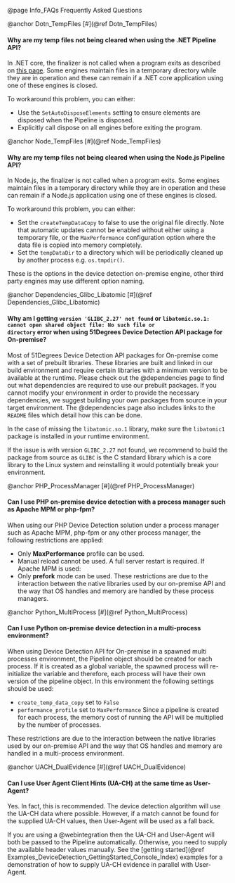 @page Info_FAQs Frequently Asked Questions

@anchor Dotn_TempFiles
[#](@ref Dotn_TempFiles) 
#### Why are my temp files not being cleared when using the .NET Pipeline API?

In .NET core, the finalizer is not called when a program exits as described on [this page](https://docs.microsoft.com/en-us/dotnet/csharp/programming-guide/classes-and-structs/destructors). Some engines maintain files in a temporary directory while they are in operation and these can remain if a .NET core application using one of these engines is closed.

To workaround this problem, you can either:
- Use the `SetAutoDisposeElements` setting to ensure elements are disposed when the Pipeline is disposed.
- Explicitly call dispose on all engines before exiting the program.

@anchor Node_TempFiles
[#](@ref Node_TempFiles) 
#### Why are my temp files not being cleared when using the Node.js Pipeline API?  

In Node.js, the finalizer is not called when a program exits. Some engines maintain files in a temporary directory while they are in operation and these can remain if a Node.js application using one of these engines is closed.

To workaround this problem, you can either:
- Set the `createTempDataCopy` to false to use the original file directly. Note that automatic updates cannot be enabled without either using a 
temporary file, or the `MaxPerformance` configuration option where the data file is copied into memory completely.
- Set the `tempDataDir` to a directory which will be periodically cleaned up by another process e.g. `os.tmpdir()`.

These is the options in the device detection on-premise engine, other third party engines may use different option naming.

@anchor Dependencies_Glibc_Libatomic
[#](@ref Dependencies_Glibc_Libatomic)
#### Why am I getting <code>version 'GLIBC_2.27' not found</code> or <code>libatomic.so.1: cannot open shared object file: No such file or directory</code> error when using 51Degrees Device Detection API package for On-premise?

Most of 51Degrees Device Detection API packages for On-premise come with a set of prebuilt libraries. These libraries are built and linked in our build environment and require certain libraries with a minimum version to be available at the runtime. Please check out the @dependencies page to find out what dependencies are required to use our prebuilt packages. If you cannot modify your environment in order to provide the necessary dependencies, we suggest building your own packages from source in your target environment. The @dependencies page also includes links to the `README` files which detail how this can be done.

In the case of missing the `libatomic.so.1` library, make sure the `libatomic1` package is installed in your runtime environment.

If the issue is with version `GLIBC_2.27` not found, we recommend to build the package from source as `GLIBC` is the C standard library which is a core library to the Linux system and reinstalling it would potentially break your environment.

@anchor PHP_ProcessManager
[#](@ref PHP_ProcessManager)
#### Can I use PHP on-premise device detection with a process manager such as Apache MPM or php-fpm? 

When using our PHP Device Detection solution under a process manager such as Apache MPM, php-fpm or any other process manager, the following restrictions are applied:
-	Only **MaxPerformance** profile can be used.
-	Manual reload cannot be used. A full server restart is required.
If Apache MPM is used:
-	Only **prefork** mode can be used.
These restrictions are due to the interaction between the native libraries used by our on-premise API and the way that OS handles and memory are handled by these process managers.

@anchor Python_MultiProcess
[#](@ref Python_MultiProcess)
#### Can I use Python on-premise device detection in a multi-process environment?

When using Device Detection API for On-premise in a spawned multi processes environment, the Pipeline object should be created for each process. If it is created as a global variable, the spawned process will re-initialize the variable and therefore, each process will have their own version of the pipeline object. In this environment the following settings should be used:
- `create_temp_data_copy` set to `False`
- `performance_profile` set to `MaxPerformance`
Since a pipeline is created for each process, the memory cost of running the API will be multiplied by the number of processes.

These restrictions are due to the interaction between the native libraries used by our on-premise API and the way that OS handles and memory are handled in a multi-process environment.

@anchor UACH_DualEvidence
[#](@ref UACH_DualEvidence)
#### Can I use User Agent Client Hints (UA-CH) at the same time as User-Agent? 

Yes. In fact, this is recommended. The device detection algorithm will use the UA-CH data where possible. 
However, if a match cannot be found for the supplied UA-CH values, then User-Agent will be used as a fall back.

If you are using a @webintegration then the UA-CH and User-Agent will both be passed to the Pipeline 
automatically. Otherwise, you need to supply the available header values manually. See the [getting started](@ref Examples_DeviceDetection_GettingStarted_Console_Index) examples for a demonstration of how to supply 
UA-CH evidence in parallel with User-Agent.